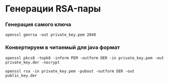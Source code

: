 # Генерации RSA-пары

### Генерация самого ключа

```
openssl genrsa -out private_key.pem 2048
```

### Конвертируем в читаемый для java формат

```
openssl pkcs8 -topk8 -inform PEM -outform DER -in private_key.pem -out private_key.der -nocrypt
```

```
openssl rsa -in private_key.pem -pubout -outform DER -out public_key.der
```
